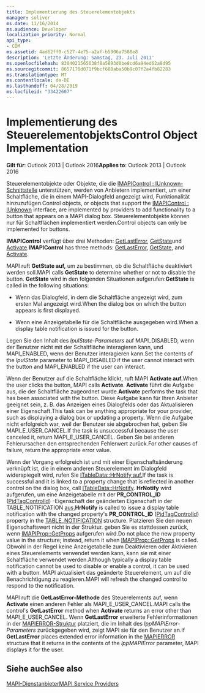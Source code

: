 ```yaml
---
title: Implementierung des Steuerelementobjekts
manager: soliver
ms.date: 11/16/2014
ms.audience: Developer
localization_priority: Normal
api_type:
- COM
ms.assetid: 4ad62ff0-c527-4e75-a2af-b5906a7588e8
description: 'Letzte Änderung: Samstag, 23. Juli 2011'
ms.openlocfilehash: 8304021565638f8a5893d0be8cd6a94ed62a8d95
ms.sourcegitcommit: 8657170d071f9bcf680aba50b9c07f2a4fb82283
ms.translationtype: MT
ms.contentlocale: de-DE
ms.lasthandoff: 04/28/2019
ms.locfileid: "33422607"
---
```

# <a name="control-object-implementation"></a><span data-ttu-id="1226f-103">Implementierung des Steuerelementobjekts</span><span class="sxs-lookup"><span data-stu-id="1226f-103">Control Object Implementation</span></span>

  
  
<span data-ttu-id="1226f-104">**Gilt für**: Outlook 2013 | Outlook 2016</span><span class="sxs-lookup"><span data-stu-id="1226f-104">**Applies to**: Outlook 2013 | Outlook 2016</span></span> 
  
<span data-ttu-id="1226f-105">Steuerelementobjekte oder Objekte, die die [IMAPIControl : IUnknown-Schnittstelle](imapicontroliunknown.md) unterstützen, werden von Anbietern implementiert, um einer Schaltfläche, die in einem MAPI-Dialogfeld angezeigt wird, Funktionalität hinzuzufügen.</span><span class="sxs-lookup"><span data-stu-id="1226f-105">Control objects, or objects that support the [IMAPIControl : IUnknown](imapicontroliunknown.md) interface, are implemented by providers to add functionality to a button that appears on a MAPI dialog box.</span></span> <span data-ttu-id="1226f-106">Steuerelementobjekte können nur für Schaltflächen implementiert werden.</span><span class="sxs-lookup"><span data-stu-id="1226f-106">Control objects can only be implemented for buttons.</span></span> 
  
 <span data-ttu-id="1226f-107">**IMAPIControl** verfügt über drei Methoden: [GetLastError](imapicontrol-getlasterror.md), [GetState](imapicontrol-getstate.md)und [Activate](imapicontrol-activate.md).</span><span class="sxs-lookup"><span data-stu-id="1226f-107">**IMAPIControl** has three methods: [GetLastError](imapicontrol-getlasterror.md), [GetState](imapicontrol-getstate.md), and [Activate](imapicontrol-activate.md).</span></span> 
  
<span data-ttu-id="1226f-108">MAPI ruft **GetState auf,** um zu bestimmen, ob die Schaltfläche deaktiviert werden soll.</span><span class="sxs-lookup"><span data-stu-id="1226f-108">MAPI calls **GetState** to determine whether or not to disable the button.</span></span> <span data-ttu-id="1226f-109">**GetState** wird in den folgenden Situationen aufgerufen:</span><span class="sxs-lookup"><span data-stu-id="1226f-109">**GetState** is called in the following situations:</span></span> 
  
- <span data-ttu-id="1226f-110">Wenn das Dialogfeld, in dem die Schaltfläche angezeigt wird, zum ersten Mal angezeigt wird.</span><span class="sxs-lookup"><span data-stu-id="1226f-110">When the dialog box on which the button appears is first displayed.</span></span>
    
- <span data-ttu-id="1226f-111">Wenn eine Anzeigetabelle für die Schaltfläche ausgegeben wird.</span><span class="sxs-lookup"><span data-stu-id="1226f-111">When a display table notification is issued for the button.</span></span> 
    
<span data-ttu-id="1226f-112">Legen Sie den Inhalt des  _lpulState-Parameters_ auf MAPI_DISABLED, wenn der Benutzer nicht mit der Schaltfläche interagieren kann, und MAPI_ENABLED, wenn der Benutzer interagieren kann.</span><span class="sxs-lookup"><span data-stu-id="1226f-112">Set the contents of the  _lpulState_ parameter to MAPI_DISABLED if the user cannot interact with the button and MAPI_ENABLED if the user can interact.</span></span> 
  
<span data-ttu-id="1226f-113">Wenn der Benutzer auf die Schaltfläche klickt, ruft MAPI **Activate auf.**</span><span class="sxs-lookup"><span data-stu-id="1226f-113">When the user clicks the button, MAPI calls **Activate**.</span></span> <span data-ttu-id="1226f-114">**Activate** führt die Aufgabe aus, die der Schaltfläche zugeordnet wurde.</span><span class="sxs-lookup"><span data-stu-id="1226f-114">**Activate** performs the task that has been associated with the button.</span></span> <span data-ttu-id="1226f-115">Diese Aufgabe kann für Ihren Anbieter geeignet sein, z. B. das Anzeigen eines Dialogfelds oder das Aktualisieren einer Eigenschaft.</span><span class="sxs-lookup"><span data-stu-id="1226f-115">This task can be anything appropriate for your provider, such as displaying a dialog box or updating a property.</span></span> <span data-ttu-id="1226f-116">Wenn die Aufgabe nicht erfolgreich war, weil der Benutzer sie abgebrochen hat, geben Sie MAPI_E_USER_CANCEL.</span><span class="sxs-lookup"><span data-stu-id="1226f-116">If the task is unsuccessful because the user canceled it, return MAPI_E_USER_CANCEL.</span></span> <span data-ttu-id="1226f-117">Geben Sie bei anderen Fehlerursachen den entsprechenden Fehlerwert zurück.</span><span class="sxs-lookup"><span data-stu-id="1226f-117">For other causes of failure, return the appropriate error value.</span></span> 
  
<span data-ttu-id="1226f-118">Wenn der Vorgang erfolgreich ist und mit einer Eigenschaftsänderung verknüpft ist, die in einem anderen Steuerelement im Dialogfeld widerspiegelt wird, rufen Sie [ITableData::HrNotify auf.](itabledata-hrnotify.md)</span><span class="sxs-lookup"><span data-stu-id="1226f-118">If the task is successful and it is linked to a property change that is reflected in another control on the dialog box, call [ITableData::HrNotify](itabledata-hrnotify.md).</span></span> <span data-ttu-id="1226f-119">**HrNotify** wird aufgerufen, um eine Anzeigetabelle mit der **PR_CONTROL_ID** ([PidTagControlId](pidtagcontrolid-canonical-property.md)) -Eigenschaft der geänderten Eigenschaft in der TABLE_NOTIFICATION [aus.](table_notification.md)</span><span class="sxs-lookup"><span data-stu-id="1226f-119">**HrNotify** is called to issue a display table notification with the changed property's **PR_CONTROL_ID** ([PidTagControlId](pidtagcontrolid-canonical-property.md)) property in the [TABLE_NOTIFICATION](table_notification.md) structure.</span></span> <span data-ttu-id="1226f-120">Platzieren Sie den neuen Eigenschaftswert nicht in der Struktur. geben Sie es stattdessen zurück, wenn [IMAPIProp::GetProps](imapiprop-getprops.md) aufgerufen wird.</span><span class="sxs-lookup"><span data-stu-id="1226f-120">Do not place the new property value in the structure; instead, return it when [IMAPIProp::GetProps](imapiprop-getprops.md) is called.</span></span> <span data-ttu-id="1226f-121">Obwohl in der Regel keine Anzeigetabelle zum Deaktivieren oder Aktivieren eines Steuerelements verwendet werden kann, kann sie mit einer Schaltfläche verwendet werden.</span><span class="sxs-lookup"><span data-stu-id="1226f-121">Although typically a display table notification cannot be used to disable or enable a control, it can be used with a button.</span></span> <span data-ttu-id="1226f-122">MAPI aktualisiert das geänderte Steuerelement, um auf die Benachrichtigung zu reagieren.</span><span class="sxs-lookup"><span data-stu-id="1226f-122">MAPI will refresh the changed control to respond to the notification.</span></span> 
  
<span data-ttu-id="1226f-123">MAPI ruft die **GetLastError-Methode** des Steuerelements auf, wenn **Activate** einen anderen Fehler als MAPI_E_USER_CANCEL.</span><span class="sxs-lookup"><span data-stu-id="1226f-123">MAPI calls the control's **GetLastError** method when **Activate** returns an error other than MAPI_E_USER_CANCEL.</span></span> <span data-ttu-id="1226f-124">Wenn **GetLastError** erweiterte Fehlerinformationen in der [MAPIERROR-Struktur](mapierror.md) platziert, die im Inhalt des  _lppMAPIError-Parameters_ zurückgegeben wird, zeigt MAPI sie für den Benutzer an.</span><span class="sxs-lookup"><span data-stu-id="1226f-124">If **GetLastError** places extended error information in the [MAPIERROR](mapierror.md) structure that it returns in the contents of the  _lppMAPIError_ parameter, MAPI displays it for the user.</span></span> 
  
## <a name="see-also"></a><span data-ttu-id="1226f-125">Siehe auch</span><span class="sxs-lookup"><span data-stu-id="1226f-125">See also</span></span>



[<span data-ttu-id="1226f-126">MAPI-Dienstanbieter</span><span class="sxs-lookup"><span data-stu-id="1226f-126">MAPI Service Providers</span></span>](mapi-service-providers.md)

